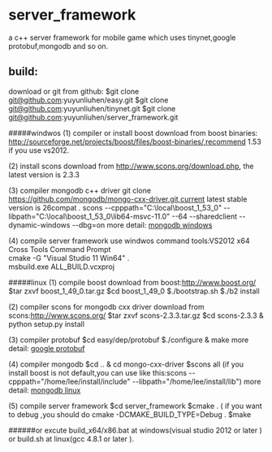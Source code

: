 server_framework
================

a c++ server framework for mobile game which uses tinynet,google protobuf,mongodb and so on. 

build:
---
download or git from github:
$git clone git@github.com:yuyunliuhen/easy.git
$git clone git@github.com:yuyunliuhen/tinynet.git
$git clone git@github.com:yuyunliuhen/server_framework.git

#####windwos
(1) compiler or install boost
download from boost binaries: http://sourceforge.net/projects/boost/files/boost-binaries/,recommend 1.53 if you use vs2012.

(2) install scons
download from http://www.scons.org/download.php, the latest version is 2.3.3

(3) compiler mongodb c++ driver
git clone https://github.com/mongodb/mongo-cxx-driver.git,current latest stable version is 26compat .
scons --cpppath="C:\local\boost_1_53_0" --libpath="C:\local\boost_1_53_0\lib64-msvc-11.0" --64 --sharedclient --dynamic-windows --dbg=on
more detail:
[mongodb windows ](http://blog.chinaunix.net/uid-8625039-id-4446874.html)<br>

(4) compile server framework
use windwos command tools:VS2012 x64 Cross Tools Command Prompt <br>
cmake -G "Visual Studio 11 Win64" . <br>
msbuild.exe ALL_BUILD.vcxproj

#####linux
(1) compile boost
download from boost:http://www.boost.org/
$tar zxvf boost_1_49_0.tar.gz
$cd boost_1_49_0
$./bootstrap.sh
$./b2 install

(2) compiler scons for mongodb cxx driver
download from scons:http://www.scons.org/
$tar zxvf scons-2.3.3.tar.gz
$cd scons-2.3.3 & python setup.py install 

(3) compiler protobuf
$cd easy/dep/protobuf
$./configure & make
more detail:
[google protobuf](http://blog.chinaunix.net/uid-8625039-id-4430741.html)<br>

(4)	compiler mongodb
$cd .. & cd mongo-cxx-driver
$scons all (if you install boost is not default,you can use like this:scons --cpppath="/home/lee/install/include" --libpath="/home/lee/install/lib")
more detail:
[mongodb linux ](http://blog.chinaunix.net/uid-8625039-id-4444101.html) <br>

(5) compile server framework
$cd server_framework 
$cmake . ( if you want to debug ,you should do cmake -DCMAKE_BUILD_TYPE=Debug .
$make

######or
excute build_x64/x86.bat at windows(visual studio 2012 or later ) or build.sh at linux(gcc 4.8.1 or later ).




